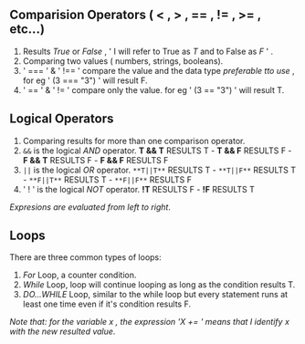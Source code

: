 ## Comparision Operators ( < , > , == , != , >= , etc...)

1. Results *True* or *False* , ' I will refer to True as *T* and to False as *F* ' .
2. Comparing two values ( numbers, strings, booleans).
3. ' === ' & ' !== ' compare the value and the data type *preferable tto use* , for eg ' (3 === "3") ' will result F.
4. ' == ' & ' != ' compare only the value. for eg ' (3 == "3") ' will result T.

## Logical Operators 

1. Comparing results for more than one comparison operator.
2. ` && ` is the logical *AND* operator.
   **T && T** RESULTS T  - **T && F** RESULTS F  - **F && T** RESULTS F  - **F && F** RESULTS F  
3. `||` is the logical *OR* operator.
   `**T||T**` RESULTS T - `**T||F**` RESULTS T - `**F||T**` RESULTS T - `**F||F**` RESULTS F  
4. ' ! ' is the logical *NOT* operator.
   **!T** RESULTS F  - **!F** RESULTS T

*Expresions are evaluated from left to right*.

## Loops

There are three common types of loops:

1. *For* Loop, a counter condition.
2. *While* Loop, loop will continue looping as long as the condition results T.
3. *DO...WHILE* Loop, similar to the while loop but every statement runs at least one time even if it's condition results F.



*Note that: for the variable x , the expression 'X += ' means that I identify x with the new resulted value*.